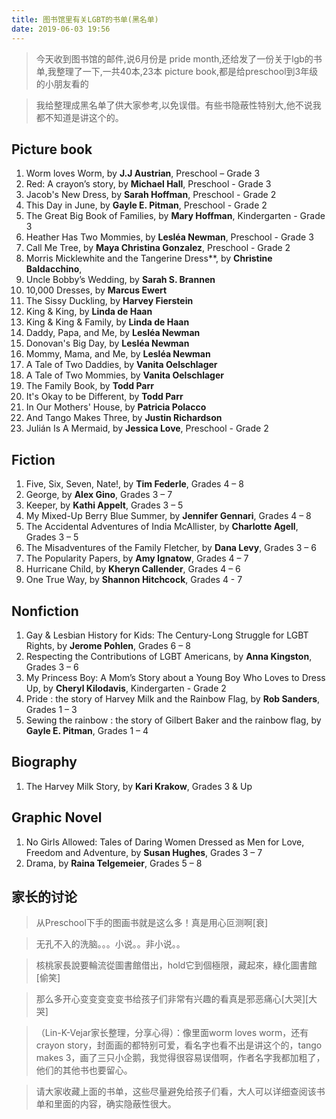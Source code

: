 ```yaml
---
title: 图书馆里有关LGBT的书单(黑名单)
date: 2019-06-03 19:56
---
```


> 今天收到图书馆的邮件,说6月份是 pride month,还给发了一份关于lgb的书单,我整理了一下,一共40本,23本 picture book,都是给preschool到3年级的小朋友看的

> 我给整理成黑名单了供大家参考,以免误借。有些书隐蔽性特别大,他不说我都不知道是讲这个的。

## Picture book

1. Worm loves Worm, by **J.J Austrian**, Preschool – Grade 3
2. Red: A crayon’s story, by **Michael Hall**, Preschool - Grade 3
3. Jacob's New Dress, by **Sarah Hoffman**, Preschool - Grade 2
4. This Day in June, by **Gayle E. Pitman**, Preschool - Grade 2
5. The Great Big Book of Families, by **Mary Hoffman**, Kindergarten - Grade 3
6. Heather Has Two Mommies, by **Lesléa Newman**, Preschool - Grade 3
7. Call Me Tree, by **Maya Christina Gonzalez**, Preschool - Grade 2
8. Morris Micklewhite and the Tangerine Dress**, by **Christine Baldacchino**,
9. Uncle Bobby’s Wedding, by **Sarah S. Brannen**
10. 10,000 Dresses, by **Marcus Ewert**
11. The Sissy Duckling, by **Harvey Fierstein**
12. King & King, by **Linda de Haan**
13. King & King & Family, by **Linda de Haan**
14. Daddy, Papa, and Me, by **Lesléa Newman**
15. Donovan's Big Day, by **Lesléa Newman**
16. Mommy, Mama, and Me, by **Lesléa Newman**
17. A Tale of Two Daddies, by **Vanita Oelschlager**
18. A Tale of Two Mommies, by **Vanita Oelschlager**
19. The Family Book, by **Todd Parr**
20. It's Okay to be Different, by **Todd Parr**
21. In Our Mothers' House, by **Patricia Polacco**
22. And Tango Makes Three, by **Justin Richardson**
23. Julián Is A Mermaid, by **Jessica Love**, Preschool - Grade 2

## Fiction
1. Five, Six, Seven, Nate!, by **Tim Federle**, Grades 4 – 8
2. George, by **Alex Gino**, Grades 3 – 7
3. Keeper, by **Kathi Appelt**, Grades 3 – 5
4. My Mixed-Up Berry Blue Summer, by **Jennifer Gennari**, Grades 4 – 8
5. The Accidental Adventures of India McAllister, by **Charlotte Agell**, Grades 3 – 5
6. The Misadventures of the Family Fletcher, by **Dana Levy**, Grades 3 – 6
7. The Popularity Papers, by **Amy Ignatow**, Grades 4 – 7
8. Hurricane Child, by **Kheryn Callender**, Grades 4 – 6
9. One True Way, by **Shannon Hitchcock**, Grades 4 - 7

## Nonfiction

1. Gay & Lesbian History for Kids: The Century-Long Struggle for LGBT Rights, by **Jerome Pohlen**, Grades 6 – 8
2. Respecting the Contributions of LGBT Americans, by **Anna Kingston**, Grades 3 – 6
3. My Princess Boy: A Mom’s Story about a Young Boy Who Loves to Dress Up, by **Cheryl Kilodavis**, Kindergarten - Grade 2
4. Pride : the story of Harvey Milk and the Rainbow Flag, by **Rob Sanders**, Grades 1 – 3
5. Sewing the rainbow : the story of Gilbert Baker and the rainbow flag, by **Gayle E. Pitman**, Grades 1 – 4


## Biography

1. The Harvey Milk Story, by **Kari Krakow**, Grades 3 & Up

## Graphic Novel

1. No Girls Allowed: Tales of Daring Women Dressed as Men for Love, Freedom and Adventure, by **Susan Hughes**, Grades 3 – 7
2. Drama, by **Raina Telgemeier**, Grades 5 – 8


## 家长的讨论

> 从Preschool下手的图画书就是这么多！真是用心叵测啊[衰]

> 无孔不入的洗脑。。。小说。。非小说。。

> 核桃家長說要輪流從圖書館借出，hold它到個極限，藏起來，綠化圖書館[偷笑]

> 那么多开心变变变变变书给孩子们非常有兴趣的看真是邪恶痛心[大哭][大哭]

> （Lin-K-Vejar家长整理，分享心得）：像里面worm loves worm，还有crayon story，封面画的都特别可爱，看名字也看不出是讲这个的，tango makes 3，画了三只小企鹅，我觉得很容易误借啊，作者名字我都加粗了，他们的其他书也要留心。

> 请大家收藏上面的书单，这些尽量避免给孩子们看，大人可以详细查阅该书单和里面的内容，确实隐蔽性很大。
